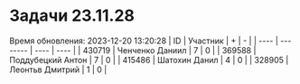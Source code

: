 # Задачи 23.11.28
Время обновления: 2023-12-20 13:20:28
| ID   | Участник | +    | -    |
| ---- | -------- | ---- | ---- |
| 430719 | Ченченко Даниил | 7 | 0 |
| 369588 | Поддубецкий Антон | 7 | 0 |
| 415486 | Шатохин Данил | 4 | 0 |
| 328905 | Леонтьв Дмитрий | 1 | 0 |
